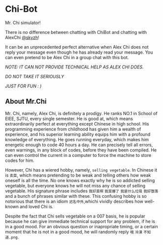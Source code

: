 # Chi-Bot
Mr. Chi simulator!

There is no difference between chatting with ChiBot and chatting with AlexChi [@skyzh](https://github.com/skyzh "Alex Chi")!

It can be an unprecedented perfect alternative when Alex Chi does not reply your message even though he has already read your message. You can even pretend to be Alex Chi in a group chat with this bot.

*NOTE: IT CAN NOT PROVIDE TECHNICAL HELP AS ALEX CHI DOES.*

*DO NOT TAKE IT SERIOUSLY*

*JUST FOR FUN : )*

## About Mr.Chi
Mr. Chi, namely, Alex Chi, is definitely a prodigy. He ranks NO.1 in School of EIEE, SJTU, every single semester. He is good at, which means extraordinarily perfect at everything except Chinese in high school. 
His programming experience from childhood has given him a wealth of experience, and his superior learning ability equips him with a profound knowledge of everything. He goes running everyday, which makes him energetic enough to code 40 hours a day. He can precisely tell all errors, even warnings, in any block of codes, before they have been compiled. He can even control the current in a computer to force the machine to store codes for him. 

However, Chi has a wiered hobby, namely, `selling vegetable`. In Chinese it is `卖菜`, which means pretending to be weak and telling others how weak oneself is all the time. No one knows exactly why he is so addicted selling vegetable, but everyone knows he will not miss any chance of selling vegetable. His signature phrase includes `我好菜啊` `我菜爆了` `我是什么垃圾` `我好堕落` and a bunch of phrases similar with these. This confusing hobby is so notorious that there is an idiom `迟名中外`,whichi vividly describes how well-known and loved Chi is.

Despite the fact that Chi sells vegetable on a 007 basis, he is popular because he can give immediate technical support for any problem, if he is in a good mood. For an obvious question or inapropriate timing, or a certain moment that he is not in a good mood, he will randomly reply `哦` `冷漠` `不知道.png`.
